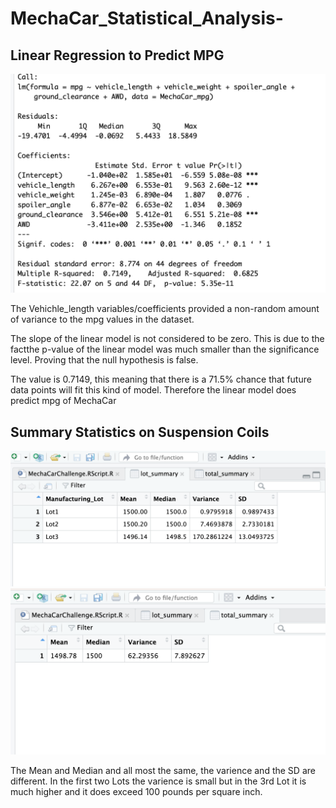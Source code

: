 # MechaCar_Statistical_Analysis-

## Linear Regression to Predict MPG

![1](https://github.com/ShahZ-Khan/MechaCar_Statistical_Analysis-/blob/main/images/Screen%20Shot%201.png)

The Vehichle_length variables/coefficients provided a non-random amount of variance to the mpg values in the dataset.

The slope of the linear model is not considered to be zero. This is due to the factthe p-value of the linear model was much smaller than the significance level. Proving that the null hypothesis is false.

The  value is 0.7149, this meaning that there is a 71.5% chance that future data points will fit this kind of model. Therefore the linear model does predict mpg of MechaCar


## Summary Statistics on Suspension Coils

![2](https://github.com/ShahZ-Khan/MechaCar_Statistical_Analysis-/blob/main/images/Screenshot%202023-03-03%20at%2012.37.09%20AM.png)
![3](https://github.com/ShahZ-Khan/MechaCar_Statistical_Analysis-/blob/main/images/Screenshot%202023-03-03%20at%2012.37.32%20AM.png)

The Mean and Median and all most the same, the varience and the SD are different. In the first two Lots the varience is small but in the 3rd Lot it is much higher and it does exceed 100 pounds per square inch. 


